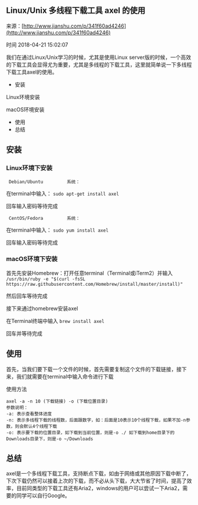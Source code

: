 ## Linux/Unix 多线程下载工具 axel 的使用

来源：[http://www.jianshu.com/p/341f60ad4246](http://www.jianshu.com/p/341f60ad4246)

时间 2018-04-21 15:02:07


我们在通过Linux/Unix学习的时候，尤其是使用Linux server版的时候，一个高效的下载工具会显得尤为重要，尤其是多线程的下载工具，这里就简单说一下多线程下载工具axel的使用。

* 安装        

Linux环境安装        

macOS环境安装      
* 使用
* 总结

## 安装

### Linux环境下安装

     Debian/Ubuntu         系统：

在terminal中输入：
`sudo apt-get install axel`

回车输入密码等待完成

     CentOS/Fedora         系统：

在terminal中输入：
`sudo yum install axel`

回车输入密码等待完成

### macOS环境下安装

首先先安装Homebrew：打开任意terminal（Terminal或iTerm2）并输入
`/usr/bin/ruby -e "$(curl -fsSL https://raw.githubusercontent.com/Homebrew/install/master/install)"`

然后回车等待完成

接下来通过homebrew安装axel

在Terminal终端中输入
`brew install axel`

回车并等待完成

## 使用


首先，当我们要下载一个文件的时候，首先需要复制这个文件的下载链接，接下来，我们就需要在terminal中输入命令进行下载

使用方法

```
axel -a -n 10 (下载链接) -o (下载位置目录)
参数说明：
-a: 表示查看整体进度
-n: 表示多线程下载的线程数，后面跟数字，如：后面是10表示10个线程下载，如果不加-n参数，则会默认4个线程下载
-o: 表示要下载的位置目录，如下载到当前位置，则是-o ./ 如下载到home目录下的Downloads目录下，则是-o ~/Downloads
```

## 总结

axel是一个多线程下载工具，支持断点下载，如由于网络或其他原因下载中断了，下次下载仍然可以接着上次的下载，而不必从头下载，大大节省了时间，提高了效率，目前同类型的下载工具还有Aria2，windows的用户可以尝试一下Aria2，需要的同学可以自行Google。
